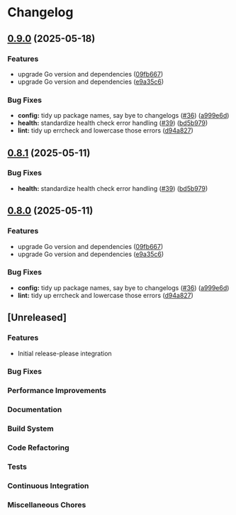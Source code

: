 # Changelog

## [0.9.0](https://github.com/madflojo/hord-fork/compare/drivers/bbolt/v0.8.1...drivers/bbolt/v0.9.0) (2025-05-18)


### Features

* upgrade Go version and dependencies ([09fb667](https://github.com/madflojo/hord-fork/commit/09fb667a4c326981c0d2cb94e12a04140c717041))
* upgrade Go version and dependencies ([e9a35c6](https://github.com/madflojo/hord-fork/commit/e9a35c6250fb4f854f5bdfdf141d93bcb2ac69a0))


### Bug Fixes

* **config:** tidy up package names, say bye to changelogs ([#36](https://github.com/madflojo/hord-fork/issues/36)) ([a999e6d](https://github.com/madflojo/hord-fork/commit/a999e6d8a5c46cb0d8dcd445666f427581917c18))
* **health:** standardize health check error handling ([#39](https://github.com/madflojo/hord-fork/issues/39)) ([bd5b979](https://github.com/madflojo/hord-fork/commit/bd5b979bfb81518dea703c9d79c9422556548d74))
* **lint:** tidy up errcheck and lowercase those errors ([d94a827](https://github.com/madflojo/hord-fork/commit/d94a827354011f8779f2f838034611741b838543))

## [0.8.1](https://github.com/tarmac-project/hord/compare/drivers/bbolt-v0.8.0...drivers/bbolt/v0.8.1) (2025-05-11)


### Bug Fixes

* **health:** standardize health check error handling ([#39](https://github.com/tarmac-project/hord/issues/39)) ([bd5b979](https://github.com/tarmac-project/hord/commit/bd5b979bfb81518dea703c9d79c9422556548d74))

## [0.8.0](https://github.com/tarmac-project/hord/compare/drivers/bbolt-v0.7.0...drivers/bbolt-v0.8.0) (2025-05-11)


### Features

* upgrade Go version and dependencies ([09fb667](https://github.com/tarmac-project/hord/commit/09fb667a4c326981c0d2cb94e12a04140c717041))
* upgrade Go version and dependencies ([e9a35c6](https://github.com/tarmac-project/hord/commit/e9a35c6250fb4f854f5bdfdf141d93bcb2ac69a0))


### Bug Fixes

* **config:** tidy up package names, say bye to changelogs ([#36](https://github.com/tarmac-project/hord/issues/36)) ([a999e6d](https://github.com/tarmac-project/hord/commit/a999e6d8a5c46cb0d8dcd445666f427581917c18))
* **lint:** tidy up errcheck and lowercase those errors ([d94a827](https://github.com/tarmac-project/hord/commit/d94a827354011f8779f2f838034611741b838543))

## [Unreleased]

### Features
- Initial release-please integration

### Bug Fixes

### Performance Improvements

### Documentation

### Build System

### Code Refactoring

### Tests

### Continuous Integration

### Miscellaneous Chores
